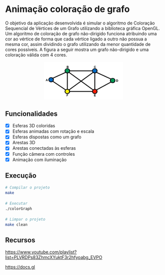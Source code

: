 # Animação coloração de grafo

O objetivo da aplicação desenvolvida é simular o algoritmo de Coloração
Sequencial de Vértices de um Grafo utilizando a biblioteca gráfica OpenGL. Um
algoritmo de coloração de grafo não-dirigido funciona atribuindo uma cor ao
vértice de forma que cada vértice ligado a outro não possua a mesma cor, assim
dividindo o grafo utilizando da menor quantidade de cores possíveis. A figura a
seguir mostra um grafo não-dirigido e uma coloração válida com 4 cores.

<p align="center">
<img alt="demo" src="image.png" width="50%">
</p>

## Funcionalidades

- [x] Esferas 3D coloridas
- [x] Esferas animadas com rotação e escala
- [x] Esferas dispostas como um grafo
- [x] Arestas 3D
- [x] Arestas conectadas às esferas
- [x] Função câmera com controles
- [x] Animação com iluminação

## Execução

```bash
# Compilar o projeto
make

# Executar
./colorGraph

# Limpar o projeto
make clean
```

## Recursos

https://www.youtube.com/playlist?list=PLVRDPs83ZhmcXYuktF3r2hfyoabg_EVPO

https://docs.gl
